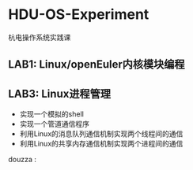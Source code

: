 # HDU-OS-Experiment
杭电操作系统实践课


## LAB1: Linux/openEuler内核模块编程




## LAB3: Linux进程管理

* 实现一个模拟的shell
* 实现一个管道通信程序
* 利用Linux的消息队列通信机制实现两个线程间的通信
* 利用Linux的共享内存通信机制实现两个进程间的通信

douzza :